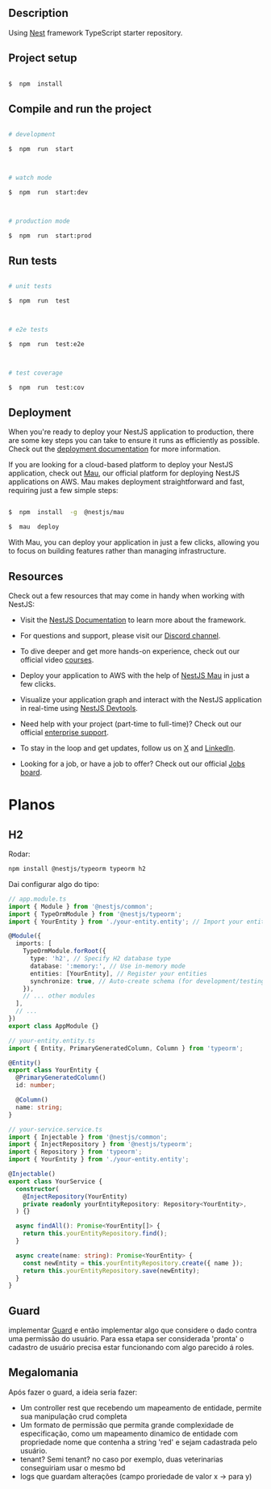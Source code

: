 ## Description

Using [Nest](https://github.com/nestjs/nest) framework TypeScript starter repository.

## Project setup

```bash

$  npm  install

```

## Compile and run the project

```bash

# development

$  npm  run  start



# watch mode

$  npm  run  start:dev



# production mode

$  npm  run  start:prod

```

## Run tests

```bash

# unit tests

$  npm  run  test



# e2e tests

$  npm  run  test:e2e



# test coverage

$  npm  run  test:cov

```

## Deployment

When you're ready to deploy your NestJS application to production, there are some key steps you can take to ensure it runs as efficiently as possible. Check out the [deployment documentation](https://docs.nestjs.com/deployment) for more information.

If you are looking for a cloud-based platform to deploy your NestJS application, check out [Mau](https://mau.nestjs.com), our official platform for deploying NestJS applications on AWS. Mau makes deployment straightforward and fast, requiring just a few simple steps:

```bash

$  npm  install  -g  @nestjs/mau

$  mau  deploy

```

With Mau, you can deploy your application in just a few clicks, allowing you to focus on building features rather than managing infrastructure.

## Resources

Check out a few resources that may come in handy when working with NestJS:

- Visit the [NestJS Documentation](https://docs.nestjs.com) to learn more about the framework.

- For questions and support, please visit our [Discord channel](https://discord.gg/G7Qnnhy).

- To dive deeper and get more hands-on experience, check out our official video [courses](https://courses.nestjs.com/).

- Deploy your application to AWS with the help of [NestJS Mau](https://mau.nestjs.com) in just a few clicks.

- Visualize your application graph and interact with the NestJS application in real-time using [NestJS Devtools](https://devtools.nestjs.com).

- Need help with your project (part-time to full-time)? Check out our official [enterprise support](https://enterprise.nestjs.com).

- To stay in the loop and get updates, follow us on [X](https://x.com/nestframework) and [LinkedIn](https://linkedin.com/company/nestjs).

- Looking for a job, or have a job to offer? Check out our official [Jobs board](https://jobs.nestjs.com).

# Planos

## H2

Rodar:

```bash
npm install @nestjs/typeorm typeorm h2
```

Dai configurar algo do tipo:

```typescript
// app.module.ts
import { Module } from '@nestjs/common';
import { TypeOrmModule } from '@nestjs/typeorm';
import { YourEntity } from './your-entity.entity'; // Import your entity

@Module({
  imports: [
    TypeOrmModule.forRoot({
      type: 'h2', // Specify H2 database type
      database: ':memory:', // Use in-memory mode
      entities: [YourEntity], // Register your entities
      synchronize: true, // Auto-create schema (for development/testing only)
    }),
    // ... other modules
  ],
  // ...
})
export class AppModule {}
```

```typescript
// your-entity.entity.ts
import { Entity, PrimaryGeneratedColumn, Column } from 'typeorm';

@Entity()
export class YourEntity {
  @PrimaryGeneratedColumn()
  id: number;

  @Column()
  name: string;
}
```

```typescript
// your-service.service.ts
import { Injectable } from '@nestjs/common';
import { InjectRepository } from '@nestjs/typeorm';
import { Repository } from 'typeorm';
import { YourEntity } from './your-entity.entity';

@Injectable()
export class YourService {
  constructor(
    @InjectRepository(YourEntity)
    private readonly yourEntityRepository: Repository<YourEntity>,
  ) {}

  async findAll(): Promise<YourEntity[]> {
    return this.yourEntityRepository.find();
  }

  async create(name: string): Promise<YourEntity> {
    const newEntity = this.yourEntityRepository.create({ name });
    return this.yourEntityRepository.save(newEntity);
  }
}
```

## Guard

implementar [Guard](https://docs.nestjs.com/security/authentication) e então implementar algo que considere o dado contra uma permissão do usuário. Para essa etapa ser considerada 'pronta' o cadastro de usuário precisa estar funcionando com algo parecido á roles.

## Megalomania

Após fazer o guard, a ideia seria fazer:

- Um controller rest que recebendo um mapeamento de entidade, permite sua manipulação crud completa
- Um formato de permissão que permita grande complexidade de especificação, como um mapeamento dinamico de entidade com propriedade nome que contenha a string 'red' e sejam cadastrada pelo usuário.
- tenant? Semi tenant? no caso por exemplo, duas veterinarias conseguiriam usar o mesmo bd
- logs que guardam alterações (campo proriedade de valor x -> para y)
